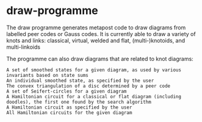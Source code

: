 # draw-programme
The draw programme generates metapost code to draw diagrams from labelled peer codes or Gauss codes. It is currently able to draw a variety of knots and links: classical, virtual, welded and flat, (multi-)knotoids, and multi-linkoids

The programme can also draw diagrams that are related to knot diagrams:

	A set of smoothed states for a given diagram, as used by various invariants based on state sums
	An individual smoothed state, as specified by the user
	The convex triangulation of a disc determined by a peer code
	A set of Seifert-circles for a given diagram
	A Hamiltonian circuit for a classical or flat diagram (including doodles), the first one found by the search algorithm
	A Hamiltonian circuit as specified by the user
	All Hamiltonian circuits for the given diagram
